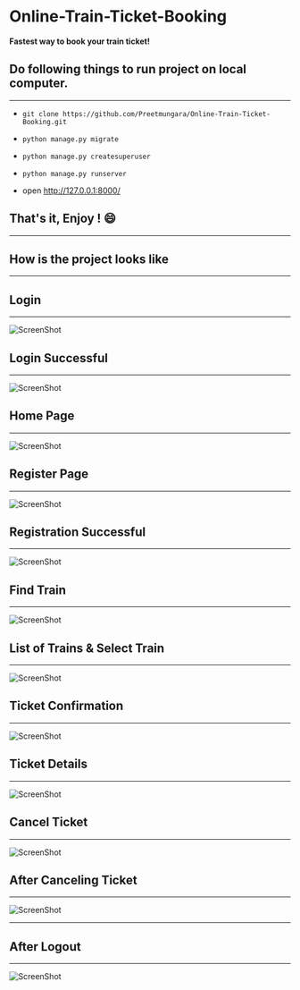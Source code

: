 # **Online-Train-Ticket-Booking**
**Fastest way to book your train ticket!**

## **Do following things to run project on local computer.**
***

* `git clone https://github.com/Preetmungara/Online-Train-Ticket-Booking.git`

* `python manage.py migrate`

* `python manage.py createsuperuser`

* `python manage.py runserver`

* open http://127.0.0.1:8000/


## **That's it, Enjoy ! :smile:**

***

## **How is the project looks like** 
---

## **Login**

---


![ScreenShot](UI/login.PNG)

## **Login Successful**

---


![ScreenShot](UI/login_success.PNG)

## **Home Page**
---

![ScreenShot](UI/dash.PNG)

## **Register Page**

---


![ScreenShot](UI/reg.PNG)

## **Registration Successful**

---


![ScreenShot](UI/reg_success.PNG)


## **Find Train**

---


![ScreenShot](UI/find_train.PNG)


## **List of Trains & Select Train**

---


![ScreenShot](UI/list_train.PNG)


## **Ticket Confirmation**

---


![ScreenShot](UI/confirm.PNG)


## **Ticket Details**

---


![ScreenShot](UI/bill_details.PNG)


## **Cancel Ticket**

---


![ScreenShot](UI/before_del.PNG)


## **After Canceling Ticket**

---


![ScreenShot](UI/after_del.PNG)

---


## **After Logout**

---


![ScreenShot](UI/after_logout.PNG)